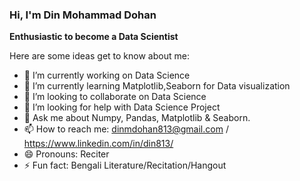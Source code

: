 ### Hi, I'm Din Mohammad Dohan


**Enthusiastic to become a Data Scientist**

Here are some ideas get to know about me:

- 🔭 I’m currently working on Data Science
- 🌱 I’m currently learning Matplotlib,Seaborn for Data visualization
- 👯 I’m looking to collaborate on Data Science
- 🤔 I’m looking for help with Data Science Project
- 💬 Ask me about Numpy, Pandas, Matplotlib & Seaborn.
- 📫 How to reach me: dinmdohan813@gmail.com / https://www.linkedin.com/in/din813/
- 😄 Pronouns: Reciter
- ⚡ Fun fact: Bengali Literature/Recitation/Hangout
